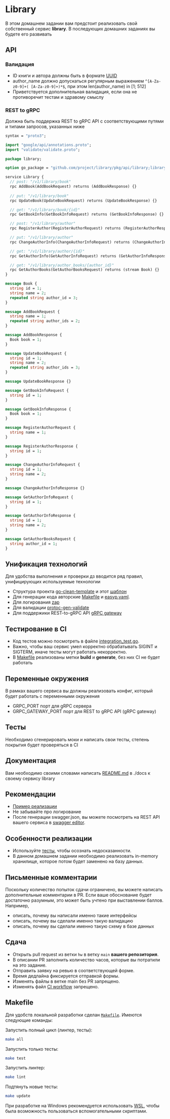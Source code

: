 # Library

В этом домашнем задании вам предстоит реализовать свой собственный сервис **library**.
В последующих домашних заданиях вы будете его развивать

## API

### Валидация
* ID книги и автора должны быть в формате [UUID](https://ru.wikipedia.org/wiki/UUID)
* author_name должно допускаться регулярным выражением `^[A-Za-z0-9]+( [A-Za-z0-9]+)*$`, при этом len(author_name) in [1; 512]
* Приветствуется дополнительная валидация, если она не противоречит тестам и здравому смыслу

### REST to gRPC
Должна быть поддержка REST to gRPC API с соответствующими путями и типами запросов, указанных ниже

```protobuf
syntax = "proto3";

import "google/api/annotations.proto";
import "validate/validate.proto";

package library;

option go_package = "github.com/project/library/pkg/api/library;library";

service Library {
  // post: "/v1/library/book"
  rpc AddBook(AddBookRequest) returns (AddBookResponse) {}
  
  // put: "/v1/library/book"
  rpc UpdateBook(UpdateBookRequest) returns (UpdateBookResponse) {}

  // get: "/v1/library/book/{id}"
  rpc GetBookInfo(GetBookInfoRequest) returns (GetBookInfoResponse) {}

  // post: "/v1/library/author"
  rpc RegisterAuthor(RegisterAuthorRequest) returns (RegisterAuthorResponse) {}

  // put: "/v1/library/author"
  rpc ChangeAuthorInfo(ChangeAuthorInfoRequest) returns (ChangeAuthorInfoResponse) {}

  // get: "/v1/library/author/{id}"
  rpc GetAuthorInfo(GetAuthorInfoRequest) returns (GetAuthorInfoResponse) {}

  // get: "/v1/library/author_books/{author_id}"
  rpc GetAuthorBooks(GetAuthorBooksRequest) returns (stream Book) {}
}

message Book {
  string id = 1;
  string name = 2;
  repeated string author_id = 3;
}

message AddBookRequest {
  string name = 1;
  repeated string author_ids = 2;
}

message AddBookResponse {
  Book book = 1;
}

message UpdateBookRequest {
  string id = 1;
  string name = 2;
  repeated string author_ids = 3;
}

message UpdateBookResponse {}

message GetBookInfoRequest {
  string id = 1;
}

message GetBookInfoResponse {
  Book book = 1;
}

message RegisterAuthorRequest {
  string name = 1;
}

message RegisterAuthorResponse {
  string id = 1;
}

message ChangeAuthorInfoRequest {
  string id = 1;
  string name = 2;
}

message ChangeAuthorInfoResponse {}

message GetAuthorInfoRequest {
  string id = 1;
}

message GetAuthorInfoResponse {
  string id = 1;
  string name = 2;
}

message GetAuthorBooksRequest {
  string author_id = 1;
}
```


## Унификация технологий
Для удобства выполнения и проверки дз вводится ряд правил, унифицирующих используемые технологии

* Структура проекта [go-clean-template](https://github.com/evrone/go-clean-template) и этот [шаблон](https://github.com/itmo-org/lectures/tree/main/sem2/lecture1)
* Для генерации кода авторские [Makefile](./Makefile) и [easyp.yaml](./easyp.yaml).
* Для логирования [zap](https://github.com/uber-go/zap)
* Для валидации [protoc-gen-validate](https://github.com/bufbuild/protoc-gen-validate)
* Для поддержики REST-to-gRPC API [gRPC gateway](https://grpc-ecosystem.github.io/grpc-gateway/)

## Тестирование в CI
* Код тестов можно посмотреть в файле [integration_test.go](./integration-test/integration_test.go).
* Важно, чтобы ваш сервис умел корректно обрабатывать SIGINT и SIGTERM, иначе тесты могут работать некорректно.
* В [Makefile](Makefile) реализованы метки **build** и **generate**, без них CI не будет работать

## Переменные окружения
В рамках вашего сервиса вы должны реализовать конфиг, который будет работать с переменными окружения

* GRPC_PORT порт для gRPC сервера
* GRPC_GATEWAY_PORT порт для REST to gRPC API (gRPC gateway)

## Тесты
Необходимо сгенерировать моки и написать свои тесты, степень покрытия будет проверяться в CI

## Документация
Вам необходимо своими словами написать [README.md](./docs/README.md) в ./docs к своему сервису library

## Рекомендации
* [Пример реализации](https://github.com/itmo-org/lectures/tree/main/sem2/lecture1)
* Не забывайте про логирование
* После генерации swagger.json, вы можете посмотреть на REST API вашего сервиса в [swagger editor](https://editor.swagger.io/).

## Особенности реализации
- Используйте [тесты](./integration-test), чтобы осознать недосказанности.
- В данном домашнем задании необходимо реализовать in-memory хранилище, которое потом будет заменено на базу данных.

## Письменные комментарии
Поскольку количество попыток сдачи ограничено, вы можете написать дополнительные комментарии в PR. Если ваше
обоснование будет достаточно разумным, это может быть учтено при выставлении баллов. Например,

* описать, почему вы написали именно такие интерфейсы
* описать, почему вы сделали именно такую валидацию
* описать, почему вы сделали именно такую схему в базе данных

## Сдача
* Открыть pull request из ветки `hw` в ветку `main` **вашего репозитория**.
* В описании PR заполнить количество часов, которые вы потратили на это задание.
* Отправить заявку на ревью в соответствующей форме.
* Время дедлайна фиксируется отправкой формы.
* Изменять файлы в ветке main без PR запрещено.
* Изменять файл [CI workflow](./.github/workflows/library.yaml) запрещено.

## Makefile
Для удобств локальной разработки сделан [`Makefile`](Makefile). Имеются следующие команды:

Запустить полный цикл (линтер, тесты):

```bash 
make all
```

Запустить только тесты:

```bash
make test
``` 

Запустить линтер:

```bash
make lint
```

Подтянуть новые тесты:

```bash
make update
```

При разработке на Windows рекомендуется использовать [WSL](https://learn.microsoft.com/en-us/windows/wsl/install), чтобы
была возможность пользоваться вспомогательными скриптами.
